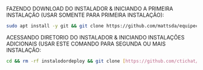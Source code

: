FAZENDO DOWNLOAD DO INSTALADOR & INICIANDO A PRIMEIRA INSTALAÇÃO (USAR SOMENTE PARA PRIMEIRA INSTALAÇÃO):

```bash
sudo apt install -y git && git clone https://github.com/mattsda/equipechatinstalador.git && sudo chmod -R 777 equipechatinstalador && cd equipechatinstalador&& sudo ./install_primaria
```

ACESSANDO DIRETORIO DO INSTALADOR & INICIANDO INSTALAÇÕES ADICIONAIS (USAR ESTE COMANDO PARA SEGUNDA OU MAIS INSTALAÇÃO:
```bash
cd && rm -rf instalodordeploy && git clone [https://github.com/ctichat/instalodordeploy.git](https://github.com/mattsda/equipechatinstalador.git) && sudo chmod -R 777 equipechatinstalador && cd equipechatinstalador && sudo ./install_instancia
```


